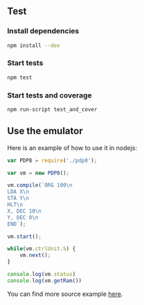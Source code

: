 ## Test

### Install dependencies

```bash
npm install --dev 
```

### Start tests

```bash
npm test
```

### Start tests and coverage

```bash
npm run-script test_and_cover
```

## Use the emulator

Here is an example of how to use it in nodejs:
```javascript
var PDP8 = require('./pdp8');

var vm = new PDP8();

vm.compile(`ORG 100\n
LDA X\n
STA Y\n
HLT\n
X, DEC 10\n
Y, DEC 0\n
END`);

vm.start();

while(vm.ctrlUnit.S) {
    vm.next();
}

console.log(vm.status)
console.log(vm.getRam())
```

You can find more source example [here](https://github.com/MircoT/js-pdp8/tree/master/lib/test/sources).